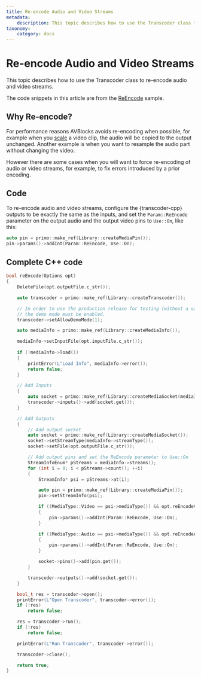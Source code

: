 ```yaml
---
title: Re-encode Audio and Video Streams
metadata:
    description: This topic describes how to use the Transcoder class to re-encode audio and video streams.
taxonomy:
    category: docs
---
```


# Re-encode Audio and Video Streams

This topic describes how to use the Transcoder class to re-encode audio and video streams.

The code snippets in this article are from the [ReEncode](https://github.com/avblocks/avblocks-samples/tree/main/windows/cpp/samples/ReEncode) sample.

## Why Re-encode?

For performance reasons AVBlocks avoids re-encoding when possible, for example when you [scale](../working-video/upscale-video/) a video clip, the audio will be copied to the output unchanged. Another example is when you want to resample the audio part without changing the video.

However there are some cases when you will want to force re-encoding of audio or video streams, for example, to fix errors introduced by a prior encoding.          

## Code

To re-encode audio and video streams, configure the {transcoder-cpp}` ` outputs to be exactly the same as the inputs, and set the `Param::ReEncode` parameter on the output audio and the output video pins to `Use::On`, like this:

``` cpp
auto pin = primo::make_ref(Library::createMediaPin());
pin->params()->addInt(Param::ReEncode, Use::On);
```  

## Complete C++ code

``` cpp
bool reEncode(Options opt)
{
    DeleteFile(opt.outputFile.c_str());

    auto transcoder = primo::make_ref(Library::createTranscoder());

    // In order to use the production release for testing (without a valid license), 
    // the demo mode must be enabled.
    transcoder->setAllowDemoMode(1);

    auto mediaInfo = primo::make_ref(Library::createMediaInfo());

    mediaInfo->setInputFile(opt.inputFile.c_str());
    
    if (!mediaInfo->load())
    {
        printError(L"Load Info", mediaInfo->error());
        return false;
    }

    // Add Inputs
    {
        auto socket = primo::make_ref(Library::createMediaSocket(mediaInfo.get()));
        transcoder->inputs()->add(socket.get());
    }

    // Add Outputs
    {
        // Add output socket
        auto socket = primo::make_ref(Library::createMediaSocket());
        socket->setStreamType(mediaInfo->streamType());
        socket->setFile(opt.outputFile.c_str());

        // Add output pins and set the ReEncode parameter to Use::On
        StreamInfoEnum* pStreams = mediaInfo->streams();
        for (int i = 0; i < pStreams->count(); ++i)
        {
            StreamInfo* psi = pStreams->at(i);

            auto pin = primo::make_ref(Library::createMediaPin());
            pin->setStreamInfo(psi);

            if ((MediaType::Video == psi->mediaType()) && opt.reEncodeVideo)
            {
                pin->params()->addInt(Param::ReEncode, Use::On);
            }

            if ((MediaType::Audio == psi->mediaType()) && opt.reEncodeAudio)
            {
                pin->params()->addInt(Param::ReEncode, Use::On);
            }

            socket->pins()->add(pin.get());
        }

        transcoder->outputs()->add(socket.get());
    }

    bool_t res = transcoder->open();
    printError(L"Open Transcoder", transcoder->error());
    if (!res)
        return false;

    res = transcoder->run();
    if (!res)
        return false;

    printError(L"Run Transcoder", transcoder->error());

    transcoder->close();

    return true;
}
```

